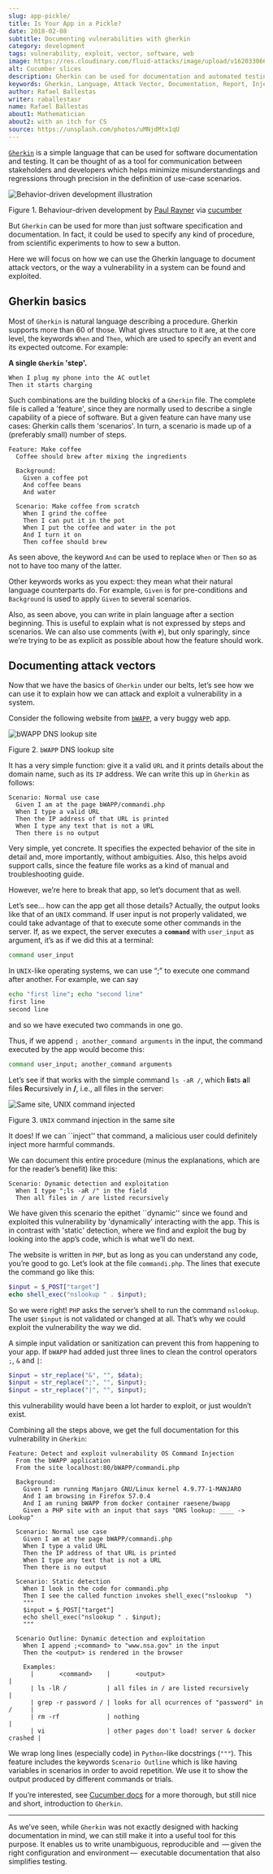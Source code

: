 ```yaml
---
slug: app-pickle/
title: Is Your App in a Pickle?
date: 2018-02-08
subtitle: Documenting vulnerabilities with gherkin
category: development
tags: vulnerability, exploit, vector, software, web
image: https://res.cloudinary.com/fluid-attacks/image/upload/v1620330662/blog/app-pickle/cover_cmww8t.webp
alt: Cucumber slices
description: Gherkin can be used for documentation and automated testing. Here we focus on its basics and how we can use it to show how a given website can be attacked.
keywords: Gherkin, Language, Attack Vector, Documentation, Report, Injection, Vulnerability, Pentesting, Ethical Hacking
author: Rafael Ballestas
writer: raballestasr
name: Rafael Ballestas
about1: Mathematician
about2: with an itch for CS
source: https://unsplash.com/photos/uMNjdMtx1qU
---
```


[`Gherkin`](https://github.com/cucumber/cucumber/wiki/Gherkin)
is a simple language that
can be used for software documentation and testing.
It can be thought of as a tool for
communication between stakeholders and developers which
helps minimize misunderstandings and regressions
through precision in the definition of use-case scenarios.

<div class="imgblock">

![Behavior-driven development illustration](https://res.cloudinary.com/fluid-attacks/image/upload/c_scale,w_400/v1620330660/blog/app-pickle/bdd-cycle_a5xfdy.webp)

<div class="title">

Figure 1. Behaviour-driven development by [Paul
Rayner](http://thepaulrayner.com/about/) via [cucumber](https://cucumber.io/)

</div>

</div>

But `Gherkin` can be used for more than just
software specification and documentation.
In fact, it could be used to
specify any kind of procedure,
from scientific experiments to
how to sew a button.

Here we will focus on
how we can use the Gherkin language to
document attack vectors, or
the way a vulnerability in a system
can be found and exploited.

## Gherkin basics

Most of `Gherkin` is natural language
describing a procedure.
Gherkin supports more than 60 of those.
What gives structure to it are,
at the core level,
the keywords `When` and `Then`,
which are used to specify an event and
its expected outcome. For example:

**A single `Gherkin` 'step'.**

``` gherkin
When I plug my phone into the AC outlet
Then it starts charging
```

Such combinations are
the building blocks of a `Gherkin` file.
The complete file is called a 'feature',
since they are normally used to
describe a single capability
of a piece of software.
But a given feature can have many use cases:
Gherkin calls them 'scenarios'.
In turn, a scenario is made up of
 a (preferably small) number of steps.

``` gherkin
Feature: Make coffee
  Coffee should brew after mixing the ingredients

  Background:
    Given a coffee pot
    And coffee beans
    And water

  Scenario: Make coffee from scratch
    When I grind the coffee
    Then I can put it in the pot
    When I put the coffee and water in the pot
    And I turn it on
    Then coffee should brew
```

As seen above,
the keyword `And`
can be used to replace `When` or `Then`
so as not to have too many of the latter.

Other keywords works as you expect:
they mean
what their natural language counterparts do.
For example,
`Given` is for pre-conditions and
`Background` is used
to apply `Given`
to several scenarios.

Also, as seen above,
you can write in plain language
after a section beginning.
This is useful to explain
what is not expressed by steps and scenarios.
We can also use comments (with `#`),
but only sparingly,
since we’re trying to be
as explicit as possible
about how the feature should work.

## Documenting attack vectors

Now that we have the basics of `Gherkin` under our belts,
let’s see how we can use it
to explain how we can attack and
exploit a vulnerability in a system.

Consider the following website from
[`bWAPP`](link:http://itsecgames.com),
a very buggy web app.

<div class="imgblock">

![bWAPP DNS lookup site](https://res.cloudinary.com/fluid-attacks/image/upload/v1620330660/blog/app-pickle/scr-normal-use-case_p2arvd.webp)

<div class="title">

Figure 2. `bWAPP` DNS lookup site

</div>

</div>

It has a very simple function:
give it a valid `URL` and
it prints details about the domain name,
such as its `IP` address.
We can write this up in `Gherkin` as follows:

``` gherkin
Scenario: Normal use case
  Given I am at the page bWAPP/commandi.php
  When I type a valid URL
  Then the IP address of that URL is printed
  When I type any text that is not a URL
  Then there is no output
```

Very simple, yet concrete.
It specifies the expected
behavior of the site
in detail and,
more importantly,
without ambiguities.
Also, this helps avoid support calls,
since the feature file works
as a kind of manual and
troubleshooting guide.

However, we’re here to break that app,
so let’s document that as well.

Let’s see…​
how can the app get all those details?
Actually, the output looks
like that of an `UNIX` command.
If user input is not properly validated,
we could take advantage of that to
execute some other commands in the server.
If, as we expect,
the server executes a **`command`**
with `user_input` as argument,
it’s as if we did this at a terminal:

``` bash
command user_input
```

In `UNIX`-like operating systems,
we can use “;” to execute one command after another.
For example, we can say

``` bash
echo "first line"; echo "second line"
first line
second line
```

and so we have executed two commands in one go.

Thus, if we append
`; another_command arguments`
in the input,
the command executed by the app
would become this:

``` bash
command user_input; another_command arguments
```

Let’s see if that works with
the simple command `ls -aR /`, which
**l**i**s**ts **a**ll files **R**ecursively in **/**,
i.e., all files in the server:

<div class="imgblock">

![Same site, UNIX command injected](https://res.cloudinary.com/fluid-attacks/image/upload/v1620330660/blog/app-pickle/scr-ls-injected_rbvn0e.webp)

<div class="title">

Figure 3. `UNIX` command injection in the same site

</div>

</div>

It does\!
If we can \`\`inject'' that command,
a malicious user could definitely
inject more harmful commands.

We can document this entire procedure
(minus the explanations,
which are for the reader’s benefit)
like this:

``` gherkin
Scenario: Dynamic detection and exploitation
  When I type ";ls -aR /" in the field
  Then all files in / are listed recursively
```

We have given this scenario the epithet \`\`dynamic'' since
we found and exploited this vulnerability
by 'dynamically' interacting with the app.
This is in contrast with 'static' detection,
where we find and exploit the bug
by looking into the app’s code,
which is what we’ll do next.

The website is written in `PHP`,
but as long as you can understand any code,
you’re good to go.
Let’s look at the file `commandi.php`.
The lines that execute the command go like this:

``` php
$input = $_POST["target"]
echo shell_exec("nslookup " . $input);
```

So we were right\!
`PHP` asks the server’s shell to
run the command `nslookup`.
The user `$input` is not validated or
changed at all.
That’s why we could exploit
the vulnerability the way we did.

A simple input validation or sanitization
can prevent this
from happening to your app.
If `bWAPP` had added just three lines
to clean the control operators `;`, `&` and `|`:

``` php
$input = str_replace("&", "", $data);
$input = str_replace(";", "", $input);
$input = str_replace("|", "", $input);
```

this vulnerability would have been
a lot harder to exploit, or
just wouldn’t exist.

Combining all the steps above,
we get the full documentation
for this vulnerability
in `Gherkin`:

``` gherkin
Feature: Detect and exploit vulnerability OS Command Injection
  From the bWAPP application
  From the site localhost:80/bWAPP/commandi.php

  Background:
    Given I am running Manjaro GNU/Linux kernel 4.9.77-1-MANJARO
    And I am browsing in Firefox 57.0.4
    And I am runing bWAPP from docker container raesene/bwapp
    Given a PHP site with an input that says "DNS lookup: ____ -> Lookup"

  Scenario: Normal use case
    Given I am at the page bWAPP/commandi.php
    When I type a valid URL
    Then the IP address of that URL is printed
    When I type any text that is not a URL
    Then there is no output

  Scenario: Static detection
    When I look in the code for commandi.php
    Then I see the called function invokes shell_exec("nslookup  ")
    """
    $input = $_POST["target"]
    echo shell_exec("nslookup " . $input);
    """

  Scenario Outline: Dynamic detection and exploitation
    When I append ;<command> to "www.nsa.gov" in the input
    Then the <output> is rendered in the browser

    Examples:
      |       <command>    |       <output>                                  |
      | ls -lR /           | all files in / are listed recursively           |
      | grep -r password / | looks for all ocurrences of "password" in /     |
      | rm -rf             | nothing                                         |
      | vi                 | other pages don't load! server & docker crashed |
```

We wrap long lines
(especially code)
in `Python`-like docstrings (`"""`).
This feature includes the keywords
`Scenario Outline` which is like
having variables in scenarios
in order to avoid repetition.
We use it to show
the output produced by
different commands or trials.

If you’re interested,
see [Cucumber docs](https://cucumber.io/docs/reference)
for a more thorough,
but still nice and short,
introduction to `Gherkin`.

---
As we’ve seen,
while `Gherkin`
was not exactly designed
with hacking documentation in mind,
we can still make it into a useful tool
for this purpose.
It enables us to write
unambiguous, reproducible and
 — given the right configuration and environment — 
executable documentation that
also simplifies testing.

